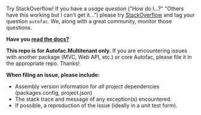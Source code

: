Try StackOverflow! If you have a _usage question_ ("How do I...?" "Others have this working but I can't get it...") please try [StackOverflow](https://stackoverflow.com) and tag your question `autofac`. We, along with a great community, monitor those questions.

**Have you [read the docs?](https://autofac.readthedocs.io/)**

**This repo is for Autofac.Multitenant only.** If you are encountering issues with another package (MVC, Web API, etc.) or core Autofac, please file it in the appropriate repo. Thanks!

**When filing an issue, please include:**

- Assembly version information for _all_ project dependencies (packages.config, project.json)
- The stack trace and message of any exception(s) encountered.
- If possible, a reproduction of the issue (ideally in a unit test form).
